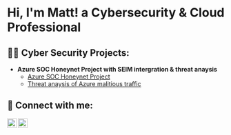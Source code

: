 <h1>Hi, I'm Matt! a Cybersecurity & Cloud Professional</a>
  
<h2>👨‍💻 Cyber Security Projects:</h2>

- <b>Azure SOC Honeynet Project with SEIM intergration & threat anaysis</b>
  - [Azure SOC Honeynet Project](https://github.com/mattjsnow/azure-soc-honeynet)
  - [Threat anaysis of Azure malitious traffic](https://github.com/mattjsnow/threat-azure)


<h2> 🤳 Connect with me:</h2>

[<img align="left" alt="JoshMadakor | Blog" width="22px" src="https://i.imgur.com/VQrybyP.png" />][blog]
[<img align="left" alt="JoshMadakor | LinkedIn" width="22px" src="https://cdn.jsdelivr.net/npm/simple-icons@v3/icons/linkedin.svg" />][linkedin]


[blog]: https://subtracted.io
[linkedin]: https://linkedin.com/in/msniegoski

<!--
